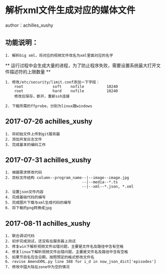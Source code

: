 # 解析xml文件生成对应的媒体文件
author：achilles_xushy
## 功能说明：
    1. 解析big xml，将对应的视频文件改名为xml里面对应的名字

** 运行过程中会生成大量的进程，为了防止程序失败，需要设置系统最大打开文件描述符的上限数量 **
    
    1. 修改/etc/security/limit.conf添加一下字段：
        root             soft    nofile          10240
        root             hard    nofile          10240
        修改后保存，断开，重新ssh连接
        
    2. 下载所需的ffprobe，分别为linux跟windows

## 2017-07-26 achilles_xushy
    1. 将初始文件上传到git服务器
    2. 添加开发日志文件
    3. 完成基本的编码工作
    
## 2017-07-31 achilles_xushy
    1. 根据需求修改代码
    2. 目标文件结构 column--program_name--|--image--image.jpg
                                      --|--media--*.ts
                                      --|--xml--*.json, *.xml
    3. 设置json文件内容
    4. 完成基础代码的编写
    5. 完成图片下载与xml生成代码的编写
    6. 将下载的png转换成jpg
    
## 2017-08-11 achilles_xushy
    1. 联合调试代码
    2. 初步完成测试，还没有在服务器上测试
    3. 修复win下解析视频文件出错问题，主要是文件名及路径中含有空格
    4. 修复linux下解析视频文件出错问题，主要是文件名及路径中含有空格
    5. 如果节目名包含日期，按照预定的格式修改文件名
    6. revise AmendXML.py line 388 for i_d in now_json_dict['episodes']
    7. 修改中国大陆在zone中为空的情况 
  

